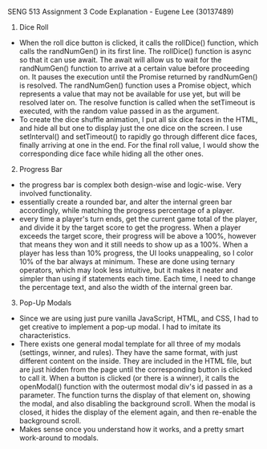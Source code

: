 SENG 513 Assignment 3 Code Explanation - Eugene Lee (30137489)
1. Dice Roll
- When the roll dice button is clicked, it calls the rollDice() function, which calls the randNumGen() in its first line. The rollDice() function is async so that it can use await. The await will allow us to wait for the randNumGen() function to arrive at a certain value before proceeding on. It pauses the execution until the Promise returned by randNumGen() is resolved. The randNumGen() function uses a Promise object, which represents a value that may not be available for use yet, but will be resolved later on. The resolve function is called when the setTimeout is executed, with the random value passed in as the argument. 
- To create the dice shuffle animation, I put all six dice faces in the HTML, and hide all but one to display just the one dice on the screen. I use setInterval() and setTimeout() to rapidly go through different dice faces, finally arriving at one in the end. For the final roll value, I would show the corresponding dice face while hiding all the other ones. 

2. Progress Bar
- the progress bar is complex both design-wise and logic-wise. Very involved functionality. 
- essentially create a rounded bar, and alter the internal green bar accordingly, while matching the progress percentage of a player.
- every time a player's turn ends, get the current game total of the player, and divide it by the target score to get the progress. When a player exceeds the target score, their progress will be above a 100%, however that means they won and it still needs to show up as a 100%. When a player has less than 10% progress, the UI looks unappealing, so I color 10% of the bar always at minimum. These are done using ternary operators, which may look less intuitive, but it makes it neater and simpler than using if statements each time. Each time, I need to change the percentage text, and also the width of the internal green bar. 

3. Pop-Up Modals
- Since we are using just pure vanilla JavaScript, HTML, and CSS, I had to get creative to implement a pop-up modal. I had to imitate its characteristics. 
- There exists one general modal template for all three of my modals (settings, winner, and rules). They have the same format, with just different content on the inside. They are included in the HTML file, but are just hidden from the page until the corresponding button is clicked to call it. When a button is clicked (or there is a winner), it calls the openModal() function with the outermost modal div's id passed in as a parameter. The function turns the display of that element on, showing the modal, and also disabling the background scroll. When the modal is closed, it hides the display of the element again, and then re-enable the background scroll. 
- Makes sense once you understand how it works, and a pretty smart work-around to modals. 